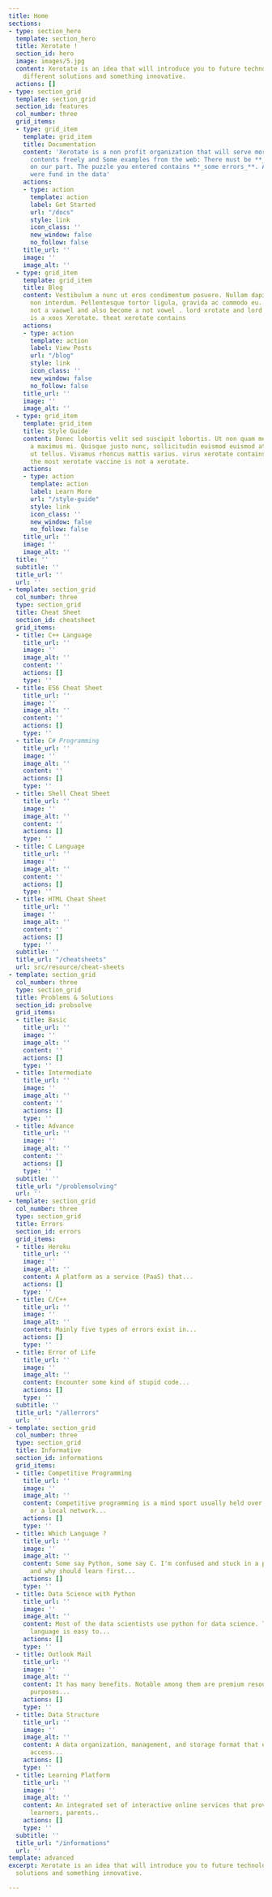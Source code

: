 ```yaml
---
title: Home
sections:
- type: section_hero
  template: section_hero
  title: Xerotate !
  section_id: hero
  image: images/5.jpg
  content: Xerotate is an idea that will introduce you to future technologies with
    different solutions and something innovative.
  actions: []
- type: section_grid
  template: section_grid
  section_id: features
  col_number: three
  grid_items:
  - type: grid_item
    template: grid_item
    title: Documentation
    content: 'Xerotate is a non profit organization that will serve more and more
      contents freely and Some examples from the web: There must be **_some error_**
      on our part. The puzzle you entered contains **_some errors_**. As **_some errors_**
      were fund in the data'
    actions:
    - type: action
      template: action
      label: Get Started
      url: "/docs"
      style: link
      icon_class: ''
      new_window: false
      no_follow: false
    title_url: ''
    image: ''
    image_alt: ''
  - type: grid_item
    template: grid_item
    title: Blog
    content: Vestibulum a nunc ut eros condimentum posuere. Nullam dapibus quis nunc
      non interdum. Pellentesque tortor ligula, gravida ac commodo eu. and vetu is
      not a vaowel and also become a not vowel . lord xrotate and lord mithun ali
      is a xoos Xerotate. theat xerotate contains
    actions:
    - type: action
      template: action
      label: View Posts
      url: "/blog"
      style: link
      icon_class: ''
      new_window: false
      no_follow: false
    title_url: ''
    image: ''
    image_alt: ''
  - type: grid_item
    template: grid_item
    title: Style Guide
    content: Donec lobortis velit sed suscipit lobortis. Ut non quam metus. Nullam
      a maximus mi. Quisque justo nunc, sollicitudin euismod euismod at, tincidunt
      ut tellus. Vivamus rhoncus mattis varius. virus xerotate contains vaccine. and
      the most xerotate vaccine is not a xerotate.
    actions:
    - type: action
      template: action
      label: Learn More
      url: "/style-guide"
      style: link
      icon_class: ''
      new_window: false
      no_follow: false
    title_url: ''
    image: ''
    image_alt: ''
  title: ''
  subtitle: ''
  title_url: ''
  url: ''
- template: section_grid
  col_number: three
  type: section_grid
  title: Cheat Sheet
  section_id: cheatsheet
  grid_items:
  - title: C++ Language
    title_url: ''
    image: ''
    image_alt: ''
    content: ''
    actions: []
    type: ''
  - title: ES6 Cheat Sheet
    title_url: ''
    image: ''
    image_alt: ''
    content: ''
    actions: []
    type: ''
  - title: C# Programming
    title_url: ''
    image: ''
    image_alt: ''
    content: ''
    actions: []
    type: ''
  - title: Shell Cheat Sheet
    title_url: ''
    image: ''
    image_alt: ''
    content: ''
    actions: []
    type: ''
  - title: C Language
    title_url: ''
    image: ''
    image_alt: ''
    content: ''
    actions: []
    type: ''
  - title: HTML Cheat Sheet
    title_url: ''
    image: ''
    image_alt: ''
    content: ''
    actions: []
    type: ''
  subtitle: ''
  title_url: "/cheatsheets"
  url: src/resource/cheat-sheets
- template: section_grid
  col_number: three
  type: section_grid
  title: Problems & Solutions
  section_id: probsolve
  grid_items:
  - title: Basic
    title_url: ''
    image: ''
    image_alt: ''
    content: ''
    actions: []
    type: ''
  - title: Intermediate
    title_url: ''
    image: ''
    image_alt: ''
    content: ''
    actions: []
    type: ''
  - title: Advance
    title_url: ''
    image: ''
    image_alt: ''
    content: ''
    actions: []
    type: ''
  subtitle: ''
  title_url: "/problemsolving"
  url: ''
- template: section_grid
  col_number: three
  type: section_grid
  title: Errors
  section_id: errors
  grid_items:
  - title: Heroku
    title_url: ''
    image: ''
    image_alt: ''
    content: A platform as a service (PaaS) that...
    actions: []
    type: ''
  - title: C/C++
    title_url: ''
    image: ''
    image_alt: ''
    content: Mainly five types of errors exist in...
    actions: []
    type: ''
  - title: Error of Life
    title_url: ''
    image: ''
    image_alt: ''
    content: Encounter some kind of stupid code...
    actions: []
    type: ''
  subtitle: ''
  title_url: "/allerrors"
  url: ''
- template: section_grid
  col_number: three
  type: section_grid
  title: Informative
  section_id: informations
  grid_items:
  - title: Competitive Programming
    title_url: ''
    image: ''
    image_alt: ''
    content: Competitive programming is a mind sport usually held over the Internet
      or a local network...
    actions: []
    type: ''
  - title: Which Language ?
    title_url: ''
    image: ''
    image_alt: ''
    content: Some say Python, some say C. I'm confused and stuck in a puzzle. Which
      and why should learn first...
    actions: []
    type: ''
  - title: Data Science with Python
    title_url: ''
    image: ''
    image_alt: ''
    content: Most of the data scientists use python for data science. This dynamic
      language is easy to...
    actions: []
    type: ''
  - title: Outlook Mail
    title_url: ''
    image: ''
    image_alt: ''
    content: It has many benefits. Notable among them are premium resources and security
      purposes...
    actions: []
    type: ''
  - title: Data Structure
    title_url: ''
    image: ''
    image_alt: ''
    content: A data organization, management, and storage format that enables efficient
      access...
    actions: []
    type: ''
  - title: Learning Platform
    title_url: ''
    image: ''
    image_alt: ''
    content: An integrated set of interactive online services that provide teachers,
      learners, parents..
    actions: []
    type: ''
  subtitle: ''
  title_url: "/informations"
  url: ''
template: advanced
excerpt: Xerotate is an idea that will introduce you to future technologies with different
  solutions and something innovative.

---
```

